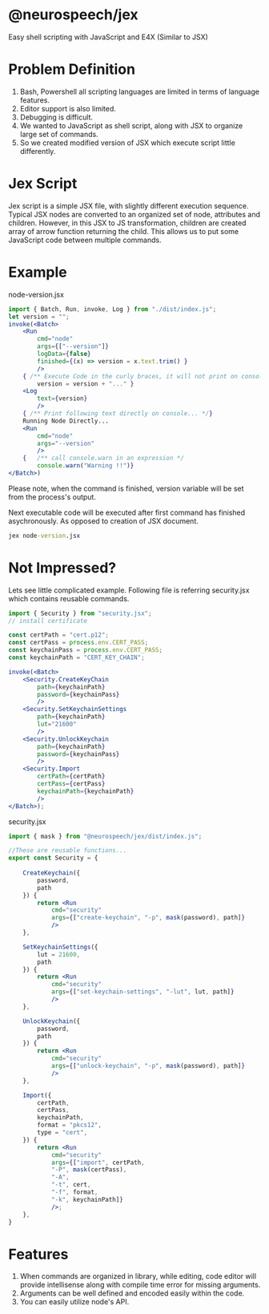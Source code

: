 # @neurospeech/jex
Easy shell scripting with JavaScript and E4X (Similar to JSX)

# Problem Definition

1. Bash, Powershell all scripting languages are limited in terms of language features.
2. Editor support is also limited.
3. Debugging is difficult.
4. We wanted to JavaScript as shell script, along with JSX to organize large set of commands.
5. So we created modified version of JSX which execute script little differently.

# Jex Script

Jex script is a simple JSX file, with slightly different execution sequence. Typical JSX nodes are converted to an organized set of node, attributes and children. However, in this JSX to JS transformation, children are created array of arrow function returning the child. This allows us
to put some JavaScript code between multiple commands.

# Example
node-version.jsx
```jsx
import { Batch, Run, invoke, Log } from "./dist/index.js";
let version = "";
invoke(<Batch>
    <Run
        cmd="node"
        args={["--version"]}
        logData={false}
        finished={(x) => version = x.text.trim() }
        />
    { /** Execute Code in the curly braces, it will not print on console */
        version = version + "..." }
    <Log
        text={version}
        />
    { /** Print following text directly on console... */}
    Running Node Directly...
    <Run
        cmd="node"
        args="--version"
        />
    {   /** call console.warn in an expression */
        console.warn("Warning !!")}
</Batch>)
```

Please note, when the command is finished, version variable will be set from the process's output.

Next executable code will be executed after first command has finished asychronously. As opposed to creation of JSX document.

```cmd
jex node-version.jsx
```

# Not Impressed?

Lets see little complicated example. Following file is referring security.jsx which contains reusable commands.

```jsx
import { Security } from "security.jsx";
// install certificate

const certPath = "cert.p12";
const certPass = process.env.CERT_PASS;
const keychainPass = process.env.CERT_PASS;
const keychainPath = "CERT_KEY_CHAIN";

invoke(<Batch>
    <Security.CreateKeyChain
        path={keychainPath}
        password={keychainPass}
        />
    <Security.SetKeychainSettings
        path={keychainPath}
        lut="21600"
        />
    <Security.UnlockKeychain
        path={keychainPath}
        password={keychainPass}
        />
    <Security.Import
        certPath={certPath}
        certPass={certPass}
        keychainPath={keychainPath}
        />
</Batch>);
```

security.jsx
```jsx
import { mask } from "@neurospeech/jex/dist/index.js";

//These are reusable functions...
export const Security = {
    
    CreateKeychain({
        password,
        path
    }) {
        return <Run
            cmd="security"
            args={["create-keychain", "-p", mask(password), path]}
            />
    },

    SetKeychainSettings({
        lut = 21600,
        path
    }) {
        return <Run
            cmd="security"
            args={["set-keychain-settings", "-lut", lut, path]}
            />
    },

    UnlockKeychain({
        password,
        path
    }) {
        return <Run
            cmd="security"
            args={["unlock-keychain", "-p", mask(password), path]}
            />
    },

    Import({
        certPath,
        certPass,
        keychainPath,
        format = "pkcs12",
        type = "cert",
    }) {
        return <Run
            cmd="security"
            args={["import", certPath,
            "-P", mask(certPass),
            "-A",
            "-t", cert,
            "-f", format,
            "-k", keychainPath]}
            />;
    },
}
```

# Features
1. When commands are organized in library, while editing, code editor will provide intellisense along with compile time error for missing arguments.
2. Arguments can be well defined and encoded easily within the code.
3. You can easily utilize node's API.
